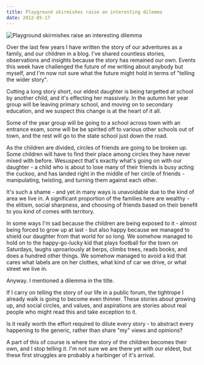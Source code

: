 ```yaml
---
title: Playground skirmishes raise an interesting dilemma
date: 2012-05-17
---
```


![Playground skirmishes raise an interesting dilemma](https://source.unsplash.com/s9CC2SKySJM/1600x900)

Over the last few years I have written the story of our adventures as a family, and our children in a blog. I've shared countless stories, observations and insights because the story has remained our own. Events this week have challenged the future of me writing about anybody but myself, and I'm now not sure what the future might hold in terms of "telling the wider story".

Cutting a long story short, our eldest daughter is being targetted at school by another child, and it's effecting her massively. In the autumn her year group will be leaving primary school, and moving on to secondary education, and we suspect this change is at the heart of it all.

Some of the year group will be going to a school across town with an entrance exam, some will be be spirited off to various other schools out of town, and the rest will go to the state school just down the road.

As the children are divided, circles of friends are going to be broken up. Some children will have to find their place among circles they have never mixed with before. Wesuspect that's exactly what's going on with our daughter - a child who is about to lose many of their friends is busy acting the cuckoo, and has landed right in the middle of her circle of friends - manipulating, twisting, and turning them against each other.

It's such a shame - and yet in many ways is unavoidable due to the kind of area we live in. A significant proportion of the families here are wealthy - the elitism, social sharpness, and choosing of friends based on their benefit to you kind of comes with territory.

In some ways I'm sad because the children are being exposed to it - almost being forced to grow up at last - but also happy because we managed to shield our daughter from that world for so long. We somehow managed to hold on to the happy-go-lucky kid that plays football for the town on Saturdays, laughs uproariously at berps, climbs trees, reads books, and does a hundred other things. We somehow managed to avoid a kid that cares what labels are on her clothes, what kind of car we drive, or what street we live in.

Anyway. I mentioned a dilemma in the title.

If I carry on telling the story of our life in a public forum, the tightrope I already walk is going to become even thinner. These stories about growing up, and social circles, and values, and aspirations are stories about real people who might read this and take exception to it.

Is it really worth the effort required to dilute every story - to abstract every happening to the generic, rather than share "my" views and opinions?

A part of this of course is where the story of the children becomes their own, and I stop telling it. I'm not sure we are there yet with our eldest, but these first struggles are probably a harbinger of it's arrival.
